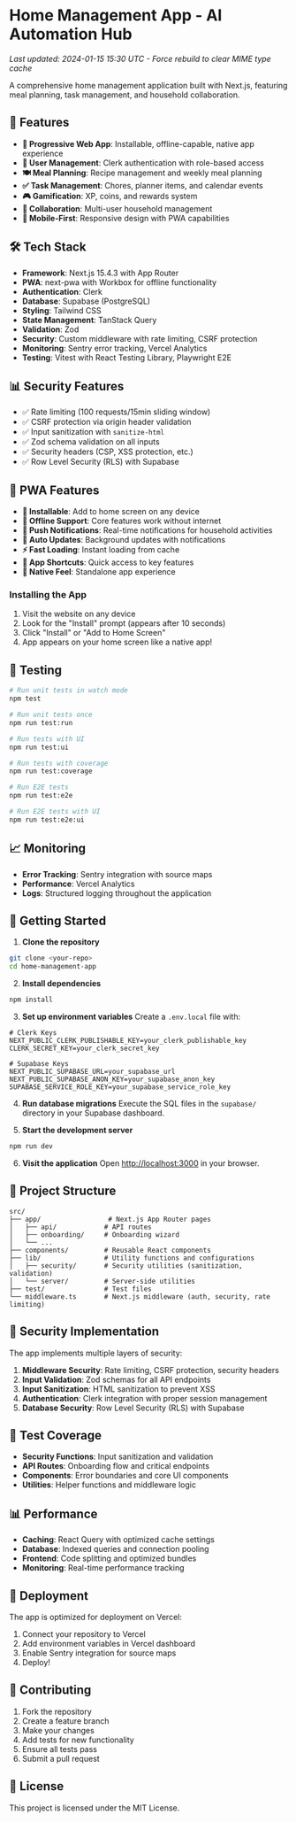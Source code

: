# Home Management App - AI Automation Hub

*Last updated: 2024-01-15 15:30 UTC - Force rebuild to clear MIME type cache*

A comprehensive home management application built with Next.js, featuring meal planning, task management, and household collaboration.

## 🚀 Features

- **📱 Progressive Web App**: Installable, offline-capable, native app experience
- **🔐 User Management**: Clerk authentication with role-based access
- **🍽️ Meal Planning**: Recipe management and weekly meal planning
- **✅ Task Management**: Chores, planner items, and calendar events
- **🎮 Gamification**: XP, coins, and rewards system
- **👥 Collaboration**: Multi-user household management
- **📱 Mobile-First**: Responsive design with PWA capabilities

## 🛠️ Tech Stack

- **Framework**: Next.js 15.4.3 with App Router
- **PWA**: next-pwa with Workbox for offline functionality
- **Authentication**: Clerk
- **Database**: Supabase (PostgreSQL)
- **Styling**: Tailwind CSS
- **State Management**: TanStack Query
- **Validation**: Zod
- **Security**: Custom middleware with rate limiting, CSRF protection
- **Monitoring**: Sentry error tracking, Vercel Analytics
- **Testing**: Vitest with React Testing Library, Playwright E2E

## 📊 Security Features

- ✅ Rate limiting (100 requests/15min sliding window)
- ✅ CSRF protection via origin header validation
- ✅ Input sanitization with `sanitize-html`
- ✅ Zod schema validation on all inputs
- ✅ Security headers (CSP, XSS protection, etc.)
- ✅ Row Level Security (RLS) with Supabase

## 📱 PWA Features

- **🚀 Installable**: Add to home screen on any device
- **📴 Offline Support**: Core features work without internet
- **🔔 Push Notifications**: Real-time notifications for household activities
- **🔄 Auto Updates**: Background updates with notifications
- **⚡ Fast Loading**: Instant loading from cache
- **🎯 App Shortcuts**: Quick access to key features
- **📱 Native Feel**: Standalone app experience

### Installing the App
1. Visit the website on any device
2. Look for the "Install" prompt (appears after 10 seconds)
3. Click "Install" or "Add to Home Screen"
4. App appears on your home screen like a native app!

## 🧪 Testing

```bash
# Run unit tests in watch mode
npm test

# Run unit tests once
npm run test:run

# Run tests with UI
npm run test:ui

# Run tests with coverage
npm run test:coverage

# Run E2E tests
npm run test:e2e

# Run E2E tests with UI
npm run test:e2e:ui
```

## 📈 Monitoring

- **Error Tracking**: Sentry integration with source maps
- **Performance**: Vercel Analytics
- **Logs**: Structured logging throughout the application

## 🚀 Getting Started

1. **Clone the repository**
```bash
git clone <your-repo>
cd home-management-app
```

2. **Install dependencies**
```bash
npm install
```

3. **Set up environment variables**
Create a `.env.local` file with:
```env
# Clerk Keys
NEXT_PUBLIC_CLERK_PUBLISHABLE_KEY=your_clerk_publishable_key
CLERK_SECRET_KEY=your_clerk_secret_key

# Supabase Keys
NEXT_PUBLIC_SUPABASE_URL=your_supabase_url
NEXT_PUBLIC_SUPABASE_ANON_KEY=your_supabase_anon_key
SUPABASE_SERVICE_ROLE_KEY=your_supabase_service_role_key
```

4. **Run database migrations**
Execute the SQL files in the `supabase/` directory in your Supabase dashboard.

5. **Start the development server**
```bash
npm run dev
```

6. **Visit the application**
Open [http://localhost:3000](http://localhost:3000) in your browser.

## 📁 Project Structure

```
src/
├── app/                 # Next.js App Router pages
│   ├── api/            # API routes
│   ├── onboarding/     # Onboarding wizard
│   └── ...
├── components/         # Reusable React components
├── lib/                # Utility functions and configurations
│   ├── security/       # Security utilities (sanitization, validation)
│   └── server/         # Server-side utilities
├── test/               # Test files
└── middleware.ts       # Next.js middleware (auth, security, rate limiting)
```

## 🔐 Security Implementation

The app implements multiple layers of security:

1. **Middleware Security**: Rate limiting, CSRF protection, security headers
2. **Input Validation**: Zod schemas for all API endpoints
3. **Input Sanitization**: HTML sanitization to prevent XSS
4. **Authentication**: Clerk integration with proper session management
5. **Database Security**: Row Level Security (RLS) with Supabase

## 🧪 Test Coverage

- **Security Functions**: Input sanitization and validation
- **API Routes**: Onboarding flow and critical endpoints
- **Components**: Error boundaries and core UI components
- **Utilities**: Helper functions and middleware logic

## 📊 Performance

- **Caching**: React Query with optimized cache settings
- **Database**: Indexed queries and connection pooling
- **Frontend**: Code splitting and optimized bundles
- **Monitoring**: Real-time performance tracking

## 🚀 Deployment

The app is optimized for deployment on Vercel:

1. Connect your repository to Vercel
2. Add environment variables in Vercel dashboard
3. Enable Sentry integration for source maps
4. Deploy!

## 🤝 Contributing

1. Fork the repository
2. Create a feature branch
3. Make your changes
4. Add tests for new functionality
5. Ensure all tests pass
6. Submit a pull request

## 📝 License

This project is licensed under the MIT License.